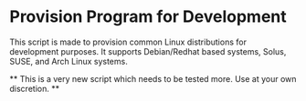 # Provision Program for Development
This script is made to provision common Linux distributions for development purposes.
It supports Debian/Redhat based systems, Solus, SUSE, and Arch Linux systems.

** This is a very new script which needs to be tested more. Use at your own discretion. **
